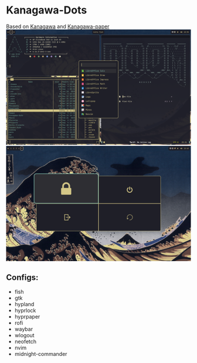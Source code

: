 # Kanagawa-Dots
Based on [Kanagawa](https://github.com/rebelot/kanagawa.nvim) and [Kanagawa-paper](https://github.com/thesimonho/kanagawa-paper.nvim)
![Rofi](Pictures/Screenshot-1.png)
![Wlogout](Pictures/Screenshot-2.png)
## Configs:
- fish
- gtk
- hypland
- hyprlock
- hyprpaper
- rofi
- waybar
- wlogout
- neofetch
- nvim
- midnight-commander
